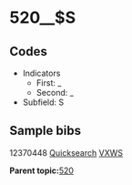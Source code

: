 # 520\_\_$S

## Codes

-   Indicators
    -   First: \_
    -   Second: \_
-   Subfield: S

## Sample bibs

12370448 [Quicksearch](https://search.library.yale.edu/catalog/12370448) [VXWS](http://prodorbis.library.yale.edu:7014/vxws/GetHoldingsService?bibId=12370448)

**Parent topic:**[520](../../tags/520/520.md)

